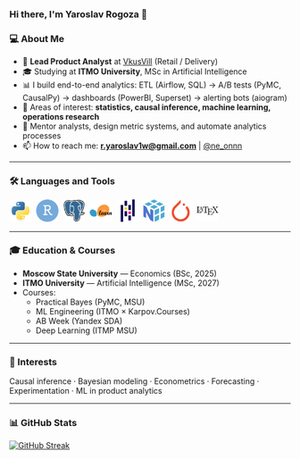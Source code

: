 ### Hi there, I'm Yaroslav Rogoza 👋

### 💻 About Me
- 🧮 **Lead Product Analyst** at [VkusVill](https://www.vkusvill.ru/) (Retail / Delivery)
- 🎓 Studying at **ITMO University**, MSc in Artificial Intelligence
- 📊 I build end-to-end analytics: ETL (Airflow, SQL) → A/B tests (PyMC, CausalPy) → dashboards (PowerBI, Superset) → alerting bots (aiogram)
- 🧠 Areas of interest: **statistics, causal inference, machine learning, operations research**
- 🧩 Mentor analysts, design metric systems, and automate analytics processes
- 📫 How to reach me: **r.yaroslav1w@gmail.com** | [@ne_onnn](https://t.me/ne_onnn)

---

### 🛠️ Languages and Tools
<div>
  <img src="https://github.com/devicons/devicon/blob/master/icons/python/python-original.svg" title="Python" alt="Python" width="40" height="40"/>&nbsp;
  <img src="https://github.com/devicons/devicon/blob/master/icons/rstudio/rstudio-original.svg" title="RStudio" alt="RStudio" width="40" height="40"/>&nbsp;
  <img src="https://github.com/devicons/devicon/blob/master/icons/postgresql/postgresql-original.svg" title="PostgreSQL" alt="PostgreSQL" width="40" height="40"/>&nbsp;
  <img src="https://github.com/devicons/devicon/blob/master/icons/scikitlearn/scikitlearn-original.svg" title="scikitlearn" alt="scikitlearn" width="40" height="40"/>&nbsp;
  <img src="https://github.com/devicons/devicon/blob/master/icons/pandas/pandas-original.svg" title="pandas" alt="pandas" width="40" height="40"/>&nbsp;
  <img src="https://github.com/devicons/devicon/blob/master/icons/numpy/numpy-original.svg" title="NumPy" alt="NumPy" width="40" height="40"/>&nbsp;
  <img src="https://github.com/devicons/devicon/blob/master/icons/pytorch/pytorch-original.svg" title="PyTorch" alt="PyTorch" width="40" height="40"/>&nbsp;
  <img src="https://github.com/devicons/devicon/blob/master/icons/latex/latex-original.svg" title="LaTeX" alt="LaTeX" width="40" height="40"/>&nbsp;
</div>

---

### 🎓 Education & Courses
- **Moscow State University** — Economics (BSc, 2025)  
- **ITMO University** — Artificial Intelligence (MSc, 2027)  
- Courses:  
  - Practical Bayes (PyMC, MSU)  
  - ML Engineering (ITMO × Karpov.Courses)  
  - AB Week (Yandex SDA)  
  - Deep Learning (ITMP MSU)

---

### 🔬 Interests
Causal inference · Bayesian modeling · Econometrics · Forecasting · Experimentation · ML in product analytics

---

### 📊 GitHub Stats
[![GitHub Streak](http://github-readme-streak-stats.herokuapp.com?user=123yaroslav&theme=dark&hide_border=true)](https://git.io/streak-stats)
